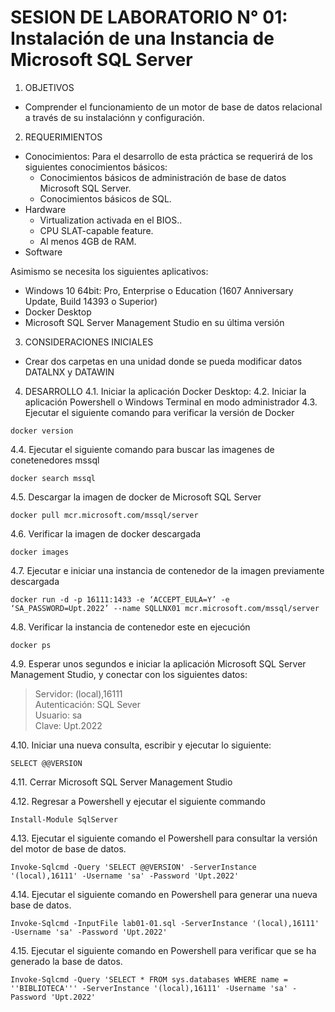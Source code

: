 # SESION DE LABORATORIO N° 01: Instalación de una Instancia de Microsoft SQL Server

1. OBJETIVOS
  * Comprender el funcionamiento de un motor de base de datos relacional a través de su instalaciónn y configuración.
2. REQUERIMIENTOS
  * Conocimientos: Para el desarrollo de esta práctica se requerirá de los siguientes conocimientos básicos:
    - Conocimientos básicos de administración de base de datos Microsoft SQL Server.
    - Conocimientos básicos de SQL.
  * Hardware
    - Virtualization activada en el BIOS..
    - CPU SLAT-capable feature.
    - Al menos 4GB de RAM.
  * Software
  
  Asimismo se necesita los siguientes aplicativos:
  - Windows 10 64bit: Pro, Enterprise o Education (1607 Anniversary Update, Build 14393 o Superior)
  - Docker Desktop 
  - Microsoft SQL Server Management Studio en su última versión

3. CONSIDERACIONES INICIALES
  * Crear dos carpetas en una unidad donde se pueda modificar datos DATALNX y DATAWIN

4. DESARROLLO
4.1. Iniciar la aplicación Docker Desktop:
4.2. Iniciar la aplicación Powershell o Windows Terminal en modo administrador 
4.3. Ejecutar el siguiente comando para verificar la versión de Docker
```
docker version
```
4.4. Ejecutar el siguiente comando para buscar las imagenes de conetenedores mssql
```
docker search mssql
```
4.5. Descargar la imagen de docker de Microsoft SQL Server
```
docker pull mcr.microsoft.com/mssql/server
```
4.6. Verificar la imagen de docker descargada
```
docker images
```
4.7. Ejecutar e iniciar una instancia de contenedor de la imagen previamente descargada
```
docker run -d -p 16111:1433 -e ‘ACCEPT_EULA=Y’ -e ‘SA_PASSWORD=Upt.2022’ --name SQLLNX01 mcr.microsoft.com/mssql/server
```
4.8. Verificar la instancia de contenedor este en ejecución
```
docker ps
```
4.9. Esperar unos segundos e iniciar la aplicación Microsoft SQL Server Management Studio, y conectar con los siguientes datos:
> Servidor: (local),16111  
> Autenticación: SQL Sever  
> Usuario: sa  
> Clave: Upt.2022  

4.10. Iniciar una nueva consulta, escribir y ejecutar lo siguiente:
```
SELECT @@VERSION
```
4.11. Cerrar Microsoft SQL Server Management Studio

4.12. Regresar a Powershell y ejecutar el siguiente commando
```
Install-Module SqlServer
```
4.13. Ejecutar el siguiente comando el Powershell para consultar la versión del motor de base de datos.
```
Invoke-Sqlcmd -Query 'SELECT @@VERSION' -ServerInstance '(local),16111' -Username 'sa' -Password 'Upt.2022'
```
4.14. Ejecutar el siguiente comando en Powershell para generar una nueva base de datos.
```
Invoke-Sqlcmd -InputFile lab01-01.sql -ServerInstance '(local),16111' -Username 'sa' -Password 'Upt.2022'
```
4.15. Ejecutar el siguiente comando en Powershell para verificar que se ha generado la base de datos.
```
Invoke-Sqlcmd -Query 'SELECT * FROM sys.databases WHERE name = ''BIBLIOTECA''' -ServerInstance '(local),16111' -Username 'sa' -Password 'Upt.2022'
```
